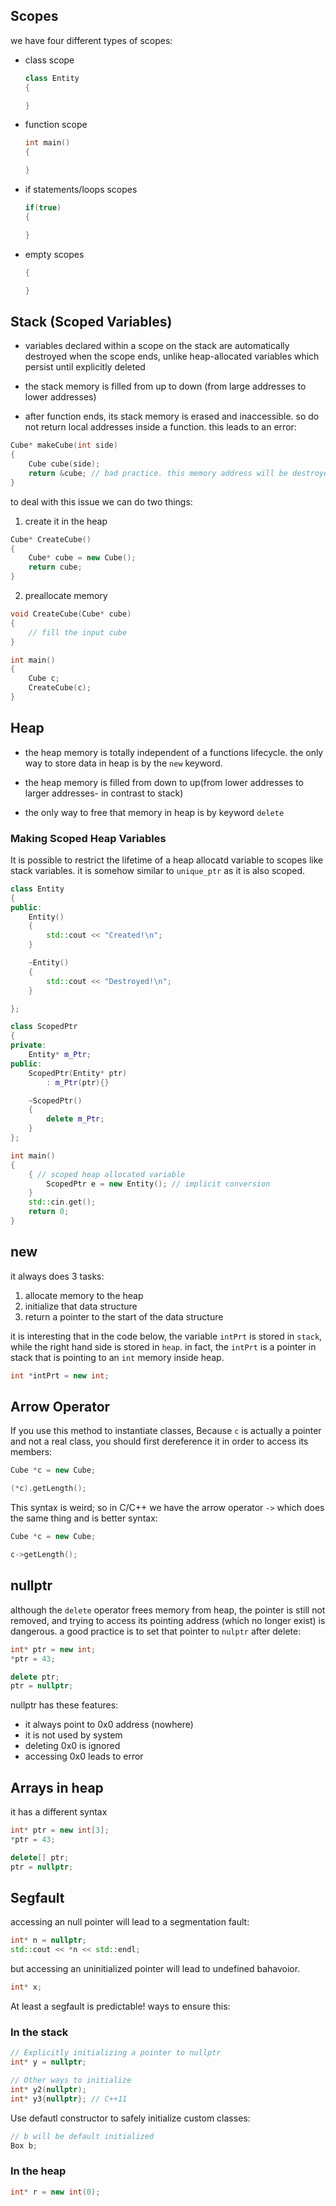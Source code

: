 ## Scopes
we have four different types of scopes:
- class scope
  ```cpp
  class Entity
  {

  }
  ```
- function scope
  ```cpp
  int main()
  {

  }
  ```
- if statements/loops scopes
  ```cpp
  if(true)
  {

  }
  ```
- empty scopes
  ```cpp
  {

  }
  ```

## Stack (Scoped Variables)

- variables declared within a scope on the stack are automatically destroyed when the scope ends, unlike heap-allocated variables which persist until explicitly deleted

- the stack memory is filled from up to down (from large addresses to lower addresses)

- after function ends, its stack memory is erased and inaccessible. so do not return local addresses inside a function. this leads to an error:

```cpp
Cube* makeCube(int side)
{
    Cube cube(side);
    return &cube; // bad practice. this memory address will be destroyed upon function finish
}
```
to deal with this issue we can do two things:
1. create it in the heap
```cpp
Cube* CreateCube()
{
    Cube* cube = new Cube();
    return cube;
}
```
2. preallocate memory
```cpp
void CreateCube(Cube* cube)
{
    // fill the input cube
}

int main()
{
    Cube c;
    CreateCube(c);
}
```

## Heap

- the heap memory is totally independent of a functions lifecycle. the only way to store data in heap is by the `new` keyword.

- the heap memory is filled from down to up(from lower addresses to larger addresses- in contrast to stack)

- the only way to free that memory in heap is by keyword `delete`

### Making Scoped Heap Variables
It is possible to restrict the lifetime of a heap allocatd variable to scopes like stack variables. it is somehow similar to `unique_ptr` as it is also scoped.
```cpp
class Entity
{
public:
    Entity()
    {
        std::cout << "Created!\n";
    }

    ~Entity()
    {
        std::cout << "Destroyed!\n";
    }

};

class ScopedPtr
{
private:
    Entity* m_Ptr;
public:
    ScopedPtr(Entity* ptr)
        : m_Ptr(ptr){}

    ~ScopedPtr()
    {
        delete m_Ptr;
    }
};

int main()
{
    { // scoped heap allocated variable
        ScopedPtr e = new Entity(); // implicit conversion
    }
    std::cin.get();
    return 0;
}

```

## new

it always does 3 tasks:

1. allocate memory to the heap
2. initialize that data structure
3. return a pointer to the start of the data structure

it is interesting that in the code below, the variable `intPrt` is stored in `stack`, while the right hand side is stored in `heap`. in fact, the `intPrt` is a pointer in stack that is pointing to an `int` memory inside heap.

```cpp
int *intPrt = new int;
```

## Arrow Operator

If you use this method to instantiate classes, Because `c` is actually a pointer and not a real class, you should first dereference it in order to access its members:

```cpp
Cube *c = new Cube;

(*c).getLength();
```

This syntax is weird; so in C/C++ we have the arrow operator `->` which does the same thing and is better syntax:

```cpp
Cube *c = new Cube;

c->getLength();
```

## nullptr

although the `delete` operator frees memory from heap, the pointer is still not removed, and trying to access its pointing address (which no longer exist) is dangerous. a good practice is to set that pointer to `nulptr` after delete:

```cpp
int* ptr = new int;
*ptr = 43;

delete ptr;
ptr = nullptr;
```

nullptr has these features:

- it always point to 0x0 address (nowhere)
- it is not used by system
- deleting 0x0 is ignored
- accessing 0x0 leads to error

## Arrays in heap

it has a different syntax

```cpp
int* ptr = new int[3];
*ptr = 43;

delete[] ptr;
ptr = nullptr;
```

## Segfault

accessing an null pointer will lead to a segmentation fault:

```cpp
int* n = nullptr;
std::cout << *n << std::endl;
```

but accessing an uninitialized pointer will lead to undefined bahavoior.

```cpp
int* x;
```

At least a segfault is predictable! ways to ensure this:

### In the stack

```cpp
// Explicitly initializing a pointer to nullptr
int* y = nullptr;
```

```cpp
// Other ways to initialize
int* y2(nullptr);
int* y3{nullptr}; // C++11
```

Use defautl constructor to safely initialize custom classes:

```cpp
// b will be default initialized
Box b;
```

### In the heap

```cpp
int* r = new int(0);
```
